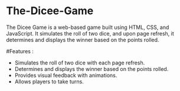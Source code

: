 # The-Dicee-Game

The Dicee Game is a web-based game built using HTML, CSS, and JavaScript. It simulates the roll of two dice, and upon page refresh, it determines and displays the winner based on the points rolled.

#Features : 

* Simulates the roll of two dice with each page refresh.
* Determines and displays the winner based on the points rolled.
* Provides visual feedback with animations.
* Allows players to take turns.
